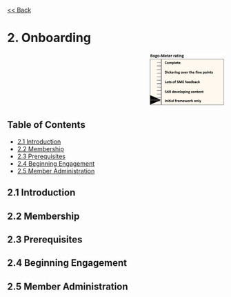 [<< Back](../)

# 2. Onboarding
<p align="right"><img src="../figures/bogo_ifo.png" alt="scope" title="Scope" width="35%"/></p>

## Table of Contents
* [2.1 Introduction](#2.1)
* [2.2 Membership](#2.2)
* [2.3 Prerequisites](#2.3)
* [2.4 Beginning Engagement](#2.4)
* [2.5 Member Administration](#2.4)

<a name="2.1"></a>
## 2.1 Introduction

<a name="2.2"></a>
## 2.2 Membership

<a name="2.3"></a>
## 2.3 Prerequisites

<a name="2.4"></a>
## 2.4 Beginning Engagement

<a name="2.5"></a>
## 2.5 Member Administration
